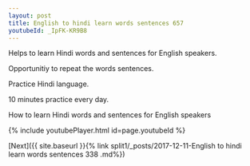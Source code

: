 ```yaml
---
layout: post
title: English to hindi learn words sentences 657 
youtubeId: _IpFK-KR9B8
---
```

 
 
Helps to learn Hindi words and sentences for English speakers.

Opportunitiy to repeat the words sentences. 

Practice Hindi language. 
 
10 minutes practice every day. 
 
How to learn Hindi words and sentences for English speakers 
 
{% include youtubePlayer.html id=page.youtubeId %}
 
 
[Next]({{ site.baseurl }}{% link  split1/_posts/2017-12-11-English to hindi learn words sentences 338 .md%})
 

